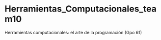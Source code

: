 # Herramientas_Computacionales_team10
Herramientas computacionales: el arte de la programación (Gpo 61)

